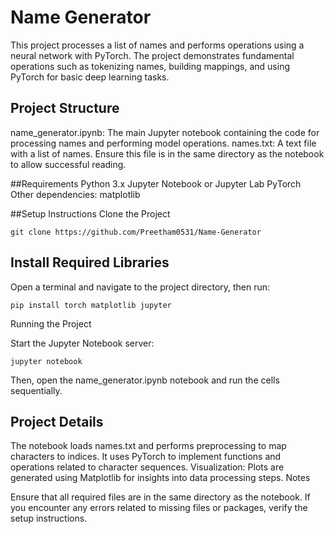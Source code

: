 # Name Generator

This project processes a list of names and performs operations using a neural network with PyTorch. The project demonstrates fundamental operations such as tokenizing names, building mappings, and using PyTorch for basic deep learning tasks.

## Project Structure
name_generator.ipynb: The main Jupyter notebook containing the code for processing names and performing model operations.
names.txt: A text file with a list of names. Ensure this file is in the same directory as the notebook to allow successful reading.

##Requirements
Python 3.x
Jupyter Notebook or Jupyter Lab
PyTorch
Other dependencies: matplotlib

##Setup Instructions
Clone the Project

```
git clone https://github.com/Preetham0531/Name-Generator
```

## Install Required Libraries

Open a terminal and navigate to the project directory, then run:

```
pip install torch matplotlib jupyter
```

Running the Project

Start the Jupyter Notebook server:

```
jupyter notebook
```

Then, open the name_generator.ipynb notebook and run the cells sequentially.

## Project Details

The notebook loads names.txt and performs preprocessing to map characters to indices.
It uses PyTorch to implement functions and operations related to character sequences.
Visualization: Plots are generated using Matplotlib for insights into data processing steps.
Notes

Ensure that all required files are in the same directory as the notebook.
If you encounter any errors related to missing files or packages, verify the setup instructions.
